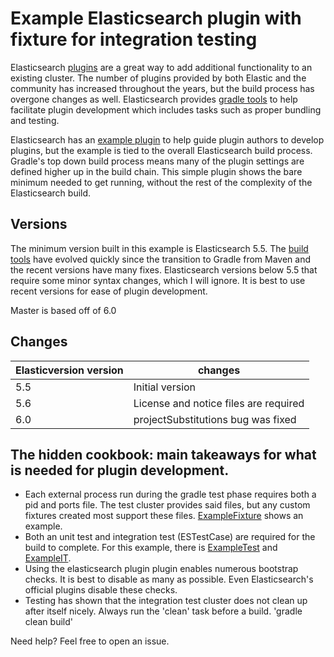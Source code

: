 # Example Elasticsearch plugin with fixture for integration testing

Elasticsearch [plugins](https://www.elastic.co/guide/en/elasticsearch/plugins/current/intro.html) are a great way to add additional functionality to an existing cluster. The number of plugins provided by both Elastic and the community has increased throughout the years, but the build process has overgone changes as well. Elasticsearch provides [gradle tools](https://github.com/elastic/elasticsearch/tree/master/buildSrc/src/main/groovy/org/elasticsearch/gradle/plugin) to help facilitate plugin development which includes tasks such as proper bundling and testing.

Elasticsearch has an [example plugin](https://github.com/elastic/elasticsearch/tree/master/plugins/jvm-example) to help guide plugin authors to develop plugins, but the example is tied to the 
overall Elasticsearch build process. Gradle's top down build process means many of the plugin settings are defined higher
up in the build chain. This simple plugin shows the bare minimum needed to get running, without the rest of the complexity of the Elasticsearch build.

## Versions

The minimum version built in this example is Elasticsearch 5.5. The [build tools](https://github.com/elastic/elasticsearch/tree/master/buildSrc/src/main/groovy/org/elasticsearch/gradle) have evolved quickly since the transition to Gradle from Maven and 
the recent versions have many fixes.  Elasticsearch versions below 5.5 that require some minor syntax changes, which I will ignore. It is best to use recent versions for ease of plugin development.

Master is based off of 6.0

## Changes

Elasticversion version | changes
-----------|-----------
5.5 | Initial version
5.6 | License and notice files are required
6.0 | projectSubstitutions bug was fixed

## The hidden cookbook: main takeaways for what is needed for plugin development.
* Each external process run during the gradle test phase requires both a pid and ports file. The test cluster provides 
said files, but any custom fixtures created most support these files. [ExampleFixture](test/fixtures/example-fixture/src/main/java/example/ExampleFixture.java) shows an example.
* Both an unit test and integration test (ESTestCase) are required for the build to complete. For this example, there is [ExampleTest](src/test/java/org/elasticsearch/plugin/example/ExampleTest.java) and [ExampleIT](src/test/java/org/elasticsearch/plugin/example/ExampleIT.java).
* Using the elasticsearch plugin plugin enables numerous bootstrap checks. It is best to disable as many as possible. Even Elasticsearch's official plugins disable these checks.
* Testing has shown that the integration test cluster does not clean up after itself nicely. Always run the 'clean' task before a build. 'gradle clean build'

Need help? Feel free to open an issue.